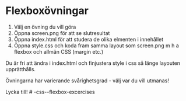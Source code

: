 # Flexboxövningar

1. Välj en övning du vill göra
2. Öppna screen.png för att se slutresultat
3. Öppna index.html för att studera de olika elmenten i innehållet
4. Öppna style.css och koda fram samma layout som screen.png m h a flexbox och allmän CSS (margin etc.) 

Du är fri att ändra i index.html och finjustera style i css så länge layouten upprätthålls.

Övningarna har varierande svårighetsgrad - välj var du vill utmanas!

Lycka till!
#   - c s s - - f l e x b o x - e x c e r c i s e s  
 